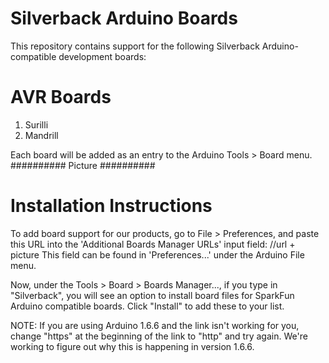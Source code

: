 # Silverback Arduino Boards
This repository contains support for the following Silverback Arduino-compatible development boards:
# AVR Boards
1) Surilli
2) Mandrill

Each board will be added as an entry to the Arduino Tools > Board menu.
                                                   ########## Picture ##########
# Installation Instructions
To add board support for our products, go to File > Preferences, and paste this URL into the 'Additional Boards Manager URLs' input field:
//url + picture
This field can be found in 'Preferences...' under the Arduino File menu.

Now, under the Tools > Board > Boards Manager..., if you type in "Silverback", you will see an option to install board files for SparkFun Arduino compatible boards. Click "Install" to add these to your list.

NOTE: If you are using Arduino 1.6.6 and the link isn't working for you, change "https" at the beginning of the link to "http" and try again. We're working to figure out why this is happening in version 1.6.6.
